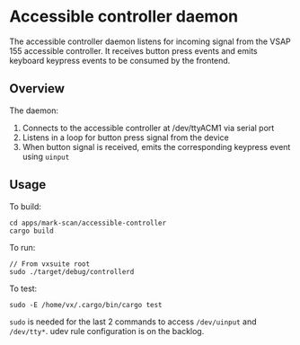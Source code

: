# Accessible controller daemon

The accessible controller daemon listens for incoming signal from the VSAP 155 accessible controller. It receives button press events and emits keyboard keypress events to be consumed by the frontend.

## Overview

The daemon:

1. Connects to the accessible controller at /dev/ttyACM1 via serial port
2. Listens in a loop for button press signal from the device
3. When button signal is received, emits the corresponding keypress event using `uinput`

## Usage

To build:

```
cd apps/mark-scan/accessible-controller
cargo build
```

To run:

```
// From vxsuite root
sudo ./target/debug/controllerd
```

To test:

```
sudo -E /home/vx/.cargo/bin/cargo test
```

`sudo` is needed for the last 2 commands to access `/dev/uinput` and `/dev/tty*`. udev rule configuration is on the backlog.

